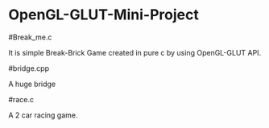 # OpenGL-GLUT-Mini-Project

#Break_me.c
  
  It is simple Break-Brick Game created in pure c by using OpenGL-GLUT API.
  
#bridge.cpp
  
  A huge bridge
 
#race.c

  A 2 car racing game. 
